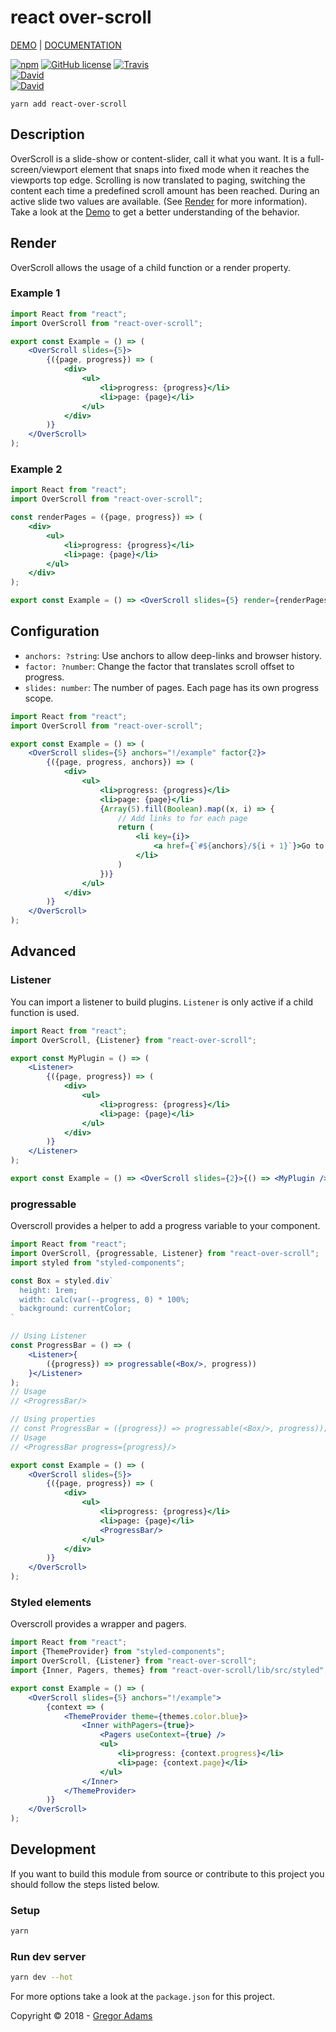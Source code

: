 # react over-scroll

[DEMO](https://pixelass.github.io/react-over-scroll/) | [DOCUMENTATION](https://pixelass.github.io/react-over-scroll/api)

[![npm](https://img.shields.io/npm/v/react-over-scroll.svg)](https://www.npmjs.com/package/react-over-scroll)
[![GitHub license](https://img.shields.io/github/license/pixelass/react-over-scroll.svg)](https://github.com/pixelass/react-over-scroll/blob/master/LICENSE)
[![Travis](https://img.shields.io/travis/pixelass/react-over-scroll.svg)](https://travis-ci.org/pixelass/react-over-scroll)  
[![David](https://img.shields.io/david/pixelass/react-over-scroll.svg)](https://david-dm.org/pixelass/react-over-scroll)  
[![David](https://img.shields.io/david/dev/pixelass/react-over-scroll.svg)](https://david-dm.org/pixelass/react-over-scroll#info=devDependencies&view=table)

```
yarn add react-over-scroll
```

## Description

OverScroll is a slide-show or content-slider, call it what you want. It is a full-screen/viewport element that snaps into fixed mode when it reaches the viewports top edge. Scrolling is now translated to paging, switching the content each time a predefined scroll amount has been reached. During an active slide two values are available. (See [Render](https://github.com/pixelass/react-over-scroll/#render) for more information). Take a look at the [Demo](https://pixelass.github.io/react-over-scroll/) to get a better understanding of the behavior.

## Render

OverScroll allows the usage of a child function or a render property.

### Example 1

```jsx
import React from "react";
import OverScroll from "react-over-scroll";

export const Example = () => (
	<OverScroll slides={5}>
		{({page, progress}) => (
			<div>
				<ul>
					<li>progress: {progress}</li>
					<li>page: {page}</li>
				</ul>
			</div>
		)}
	</OverScroll>
);
```

### Example 2

```jsx
import React from "react";
import OverScroll from "react-over-scroll";

const renderPages = ({page, progress}) => (
	<div>
		<ul>
			<li>progress: {progress}</li>
			<li>page: {page}</li>
		</ul>
	</div>
);

export const Example = () => <OverScroll slides={5} render={renderPages} />;
```

## Configuration

-   `anchors: ?string`: Use anchors to allow deep-links and browser history.
-   `factor: ?number`: Change the factor that translates scroll offset to progress.
-   `slides: number`: The number of pages. Each page has its own progress scope.

```jsx
import React from "react";
import OverScroll from "react-over-scroll";

export const Example = () => (
	<OverScroll slides={5} anchors="!/example" factor{2}>
		{({page, progress, anchors}) => (
			<div>
				<ul>
					<li>progress: {progress}</li>
					<li>page: {page}</li>
					{Array(5).fill(Boolean).map((x, i) => {
						// Add links to for each page
						return (
							<li key={i}>
								<a href={`#${anchors}/${i + 1}`}>Go to Page {i + 1}</a>
							</li>
						)
					})}
				</ul>
			</div>
		)}
	</OverScroll>
);
```

## Advanced

### Listener

You can import a listener to build plugins. `Listener` is only active if a child function is used.

```jsx
import React from "react";
import OverScroll, {Listener} from "react-over-scroll";

export const MyPlugin = () => (
	<Listener>
		{({page, progress}) => (
			<div>
				<ul>
					<li>progress: {progress}</li>
					<li>page: {page}</li>
				</ul>
			</div>
		)}
	</Listener>
);

export const Example = () => <OverScroll slides={2}>{() => <MyPlugin />}</OverScroll>;
```

### progressable

Overscroll provides a helper to add a progress variable to your component.

```jsx
import React from "react";
import OverScroll, {progressable, Listener} from "react-over-scroll";
import styled from "styled-components";

const Box = styled.div`
  height: 1rem;
  width: calc(var(--progress, 0) * 100%;
  background: currentColor;
`

// Using Listener
const ProgressBar = () => (
	<Listener>{
		({progress}) => progressable(<Box/>, progress))
	}</Listener>
);
// Usage
// <ProgressBar/>

// Using properties
// const ProgressBar = ({progress}) => progressable(<Box/>, progress));
// Usage
// <ProgressBar progress={progress}/>

export const Example = () => (
	<OverScroll slides={5}>
		{({page, progress}) => (
			<div>
				<ul>
					<li>progress: {progress}</li>
					<li>page: {page}</li>
					<ProgressBar/>
				</ul>
			</div>
		)}
	</OverScroll>
);
```

### Styled elements

Overscroll provides a wrapper and pagers.

```jsx
import React from "react";
import {ThemeProvider} from "styled-components";
import OverScroll, {Listener} from "react-over-scroll";
import {Inner, Pagers, themes} from "react-over-scroll/lib/src/styled";

export const Example = () => (
	<OverScroll slides={5} anchors="!/example">
		{context => (
			<ThemeProvider theme={themes.color.blue}>
				<Inner withPagers={true}>
					<Pagers useContext={true} />
					<ul>
						<li>progress: {context.progress}</li>
						<li>page: {context.page}</li>
					</ul>
				</Inner>
			</ThemeProvider>
		)}
	</OverScroll>
);
```

## Development

If you want to build this module from source or contribute to this project you
should follow the steps listed below.

### Setup

```bash
yarn
```

### Run dev server

```bash
yarn dev --hot
```

For more options take a look at the `package.json` for this project.

Copyright © 2018 - [Gregor Adams](mailto:greg@pixelass.com)
